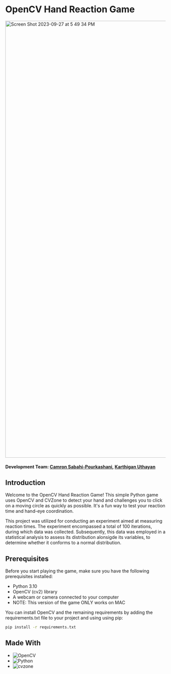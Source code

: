 # OpenCV Hand Reaction Game

<img width="1371" alt="Screen Shot 2023-09-27 at 5 49 34 PM" src="https://github.com/csabahi/ReactionGame/assets/122414756/5a48caad-e061-4af5-a981-8e03d215f21b">


#### Development Team: [Camron Sabahi-Pourkashani](https://github.com/csabahi),  [Karthigan Uthayan](https://github.com/KarthiU)

## Introduction

Welcome to the OpenCV Hand Reaction Game! This simple Python game uses OpenCV and CVZone to detect your hand and challenges you to click on a moving circle as quickly as possible. It's a fun way to test your reaction time and hand-eye coordination.

This project was utilized for conducting an experiment aimed at measuring reaction times. The experiment encompassed a total of 100 iterations, during which data was collected. Subsequently, this data was employed in a statistical analysis to assess its distribution alonsigde its variables, to determine whether it conforms to a normal distribution. 

## Prerequisites

Before you start playing the game, make sure you have the following prerequisites installed:

- Python 3.10
- OpenCV (cv2) library
- A webcam or camera connected to your computer
- NOTE: This version of the game ONLY works on MAC

You can install OpenCV and the remaining requirements by adding the requirements.txt file to your project and using using pip:

```bash
pip install -r requirements.txt
```
## Made With 
* ![OpenCV](https://img.shields.io/badge/opencv-%23white.svg?style=for-the-badge&logo=opencv&logoColor=white)
* ![Python](https://img.shields.io/badge/python-3670A0?style=for-the-badge&logo=python&logoColor=ffdd54)
* ![cvzone](https://github.com/csabahi/ReactionGame/assets/122414756/4ae38829-848e-4343-872a-8d67e388c4b4)
